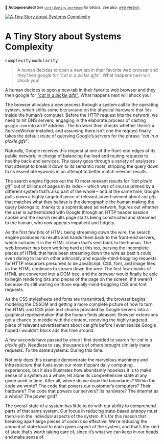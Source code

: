 <sub>&#x1F6A8; <strong>Autogenerated!</strong> See <a href="https://github.com/ponyfoo/articles/tree/noindex/contributing.markdown"><code>contributing.markdown</code></a> for details. See also: <a href="https://ponyfoo.com/articles/tiny-story-about-complexity">web version</a>.</sub>

<a href="https://ponyfoo.com/articles/tiny-story-about-complexity"><div><img src="https://images.ponyfoo.com/uploads/galaxy-2728187_1920-3a1476cbe5cd42918b156b0300d6a031.jpg" alt="A Tiny Story about Systems Complexity"></div></a>

<h1>A Tiny Story about Systems Complexity</h1>

<p><kbd>complexity</kbd> <kbd>modularity</kbd></p>

<blockquote><p>A human decides to open a new tab in their favorite web browser and they then google for <em>&#x201C;cat in a pickle gifs&#x201D;</em>. What happens next will shock you!</p>
</blockquote>

<div><p>A human decides to open a new tab in their favorite web browser and they then google for <a href="https://www.google.com/search?q=cat+in+a+pickle+gifs&amp;tbm=isch" target="_blank" rel="noopener noreferrer"><em>&#x201C;cat in a pickle gifs&#x201D;</em></a>. What happens next will shock you!</p></div>

<blockquote></blockquote>

<div><p>The browser allocates a new process through a system call to the operating system, which shifts some bits around on the physical hardware that lies inside the human&#x2019;s computer. Before the HTTP request hits the network, we need to hit DNS servers, engaging in the elaborate process of casting <code class="md-code md-code-inline">google.com</code> into an IP address. The browser then checks whether there&#x2019;s a ServiceWorker installed, and assuming there isn&#x2019;t one the request finally takes the default route of querying Google&#x2019;s servers for the phrase <em>&#x201C;cat in a pickle gifs&#x201D;</em>.</p> <p>Naturally, Google receives this request at one of the front-end edges of its public network, in charge of balancing the load and routing requests to healthy back-end services. The query goes through a variety of analyzers that attempt to break it down to its semantic roots, stripping the query down to its essential keywords in an attempt to better match relevant results.</p> <p>The search engine figures out the 10 most relevant results for <em>&#x201C;cat pickle gif&#x201D;</em> out of billions of pages in its index &#x2013; which was of course primed by a different system that&#x2019;s also part of the whole &#x2013; and at the same time, Google pulls down a highly targeted piece of relevant advertisement about <em>cat gifs</em> that matches what they believe is the demographic the human making the query belongs to, thanks to a sophisticated ad network, figures out whether the user is authenticated with Google through an HTTP header session cookie and the search results page starts being constructed and streamed to the human, who now appears impatient and fidgety.</p></div>

<div><p>As the first few bits of HTML being streaming down the wire, the search engine produces its results and hands them back to the front-end servers, which includes it in the HTML stream that&#x2019;s sent back to the human. The web browser has been working hard at this too, parsing the incomplete pieces of HTML that have been streaming down the wire as best it could, even daring to launch other admirably and equally-mind-boggling requests for HTTP resources presumed to be JavaScript, CSS, font, and image files as the HTML continues to stream down the wire. The first few chunks of HTML are converted into a DOM tree, and the browser would finally be able to begin rendering bits and pieces of the page on the screen, if it weren&#x2019;t because it&#x2019;s still waiting on those equally-mind-boggling CSS and font requests.</p> <p>As the CSS stylesheets and fonts are transmitted, the browser begins modeling the CSSOM and getting a more complete picture of how to turn the HTML and CSS plain text chunks provided by Google servers into a graphical representation that the human finds pleasant. Browser extensions get a chance to meddle with the content, removing the highly targeted piece of relevant advertisement about cat gifs before I even realize Google hoped I wouldn&#x2019;t block ads this time around.</p> <p>A few seconds have passed by since I first decided to search for <em>cat in a pickle gifs</em>. Needless to say, thousands of others brought similarly inane requests. To the same systems. During this time.</p> <p>Not only does this example demonstrate the marvelous machinery and infrastructure that fuels even our most flippant daily computing experiences, but it also illustrates how abundantly hopeless it is to make sense of a system as a whole, let alone its comprehensive state at any given point in time. After all, where do we draw the boundaries? Within the code we wrote? The code that powers our customer&#x2019;s computers? Their hardware? The code that powers our servers? Its hardware? The internet as a whole? The power grid?</p> <p>The overall state of a system has little to do with our ability to comprehend parts of that same system. Our focus in reducing state-based entropy must then lie in the individual aspects of the system. It&#x2019;s for this reason that breaking apart large pieces of code is so effective. We&#x2019;re reducing the amount of state local to each given aspect of the system, and that&#x2019;s the kind of state that&#x2019;s worth taking care of, since it&#x2019;s what we can keep in our heads and make sense of.</p></div>
